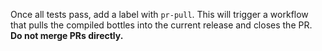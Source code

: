  Once all tests pass, add a label with `pr-pull`. This will trigger a workflow that pulls the compiled bottles into the current release and closes the PR. **Do not merge PRs directly.**
